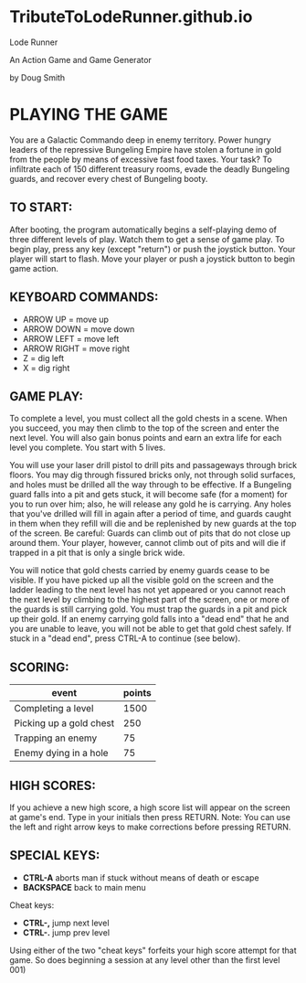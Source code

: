 # TributeToLodeRunner.github.io

Lode Runner

An Action Game and Game Generator

by Doug Smith


# PLAYING THE GAME

You are a Galactic Commando deep in enemy territory. 
Power hungry leaders of the repressive Bungeling Empire have stolen a fortune in gold from the people by means of excessive fast food taxes. 
Your task? To infiltrate each of 150 different treasury rooms, evade the deadly Bungeling guards, and recover every chest of Bungeling booty.

## TO START:

After booting, the program automatically begins a self-playing demo of three different levels of play.
Watch them to get a sense of game play. To begin play, press any key (except "return") or push the joystick button. 
Your player will start to flash. Move your player or push a joystick button to begin game action.

## KEYBOARD COMMANDS:

- ARROW UP = move up
- ARROW DOWN = move down 
- ARROW LEFT = move left
- ARROW RIGHT = move right
- Z = dig left 
- X = dig right

## GAME PLAY:
To complete a level, you must collect all the gold chests in a scene. 
When you succeed, you may then climb to the top of the screen and enter the next level. 
You will also gain bonus points and earn an extra life for each level you complete. You start with 5 lives.

You will use your laser drill pistol to drill pits and passageways through brick floors. 
You may dig through fissured bricks only, not through solid surfaces, and holes must be drilled all the way through to be effective.
If a Bungeling guard falls into a pit and gets stuck, it will become safe (for a moment) for you to run over him; 
also, he will release any gold he is carrying. Any holes that you've drilled will fill in again after a period of time, 
and guards caught in them when they refill will die and be replenished by new guards at the top of the screen. 
Be careful: Guards can climb out of pits that do not close up around them. 
Your player, however, cannot climb out of pits and will die if trapped in a pit that is only a single brick wide.

You will notice that gold chests carried by enemy guards cease to be visible. If you have picked up all the visible gold on the screen 
and the ladder leading to the next level has not yet appeared or you cannot reach the next level by climbing to the highest part of the screen, 
one or more of the guards is still carrying gold. You must trap the guards in a pit and pick up their gold. 
If an enemy carrying gold falls into a "dead end" that he and you are unable to leave, you will not 
be able to get that gold chest safely. If stuck in a "dead end", press CTRL-A to continue (see below).

## SCORING:
| event | points |
| --- | --- |
| Completing a level | 1500 |
| Picking up a gold chest | 250 |
| Trapping an enemy | 75 |
| Enemy dying in a hole | 75 |



## HIGH SCORES:

If you achieve a new high score, a high score list will appear on the screen at game's end. 
Type in your initials then press RETURN. 
Note: You can use the left and right arrow keys to make corrections before pressing RETURN.

## SPECIAL KEYS: 
 - **CTRL-A** aborts man if stuck without means of death or escape
 - **BACKSPACE** back to main menu

Cheat keys:
 - **CTRL-,** jump next level
 - **CTRL-.** jump prev level


Using either of the two "cheat keys" forfeits your high score attempt for that game. 
So does beginning a session at any level other than the first level 001)
